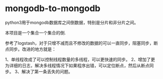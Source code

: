 # mongodb-to-mongodb
python3用于mongodb数据库之间倒数据，特别是分片和非分片之间。

本项目是一个集合一个集合的倒.

参考了logstash，对于只增不减而且不修改的数据的可以一直同步，阻塞同步，断点同步。改进的地方就是：

1、单线程改成了可以控制线程数量的多线程，可以更快速的同步。
2、增加了更为详细的日志，解决多线程情况下如果程序出错，可以定位断点，然后从断点同步。
3、解决了第一条丢失的问题。
